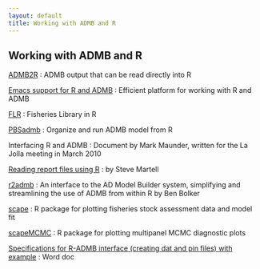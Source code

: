```yaml
---
layout: default
title: Working with ADMB and R
---
```


Working with ADMB and R
-----------------------

[ADMB2R](https://github.com/admb-project/admb/tree/master/contrib/admb2r)
: ADMB output that can be read directly into R

[Emacs support for R and ADMB](emacs-support.html)
: Efficient platform for working with R and ADMB

[FLR](http://www.flr-project.org/)
: Fisheries Library in R

[PBSadmb](https://code.google.com/archive/p/pbs-software/)
: Organize and run ADMB model from R

Interfacing R and ADMB
: Document by Mark Maunder, written for the La Jolla meeting in March 2010

[Reading report files using R](reading-report-files-using-r)
: by Steve Martell 

[r2admb](http://r-forge.r-project.org/projects/r2admb/)
: An interface to the AD Model Builder system, simplifying and streamlining the use of ADMB from within R by Ben Bolker

[scape](https://cran.r-project.org/web/packages/scape/)
: R package for plotting fisheries stock assessment data and model fit

[scapeMCMC](https://cran.r-project.org/src/contrib/Archive/scapeMCMC/)
: R package for plotting multipanel MCMC diagnostic plots

[Specifications for R-ADMB interface (creating dat and pin files) with example](Specifications_of_functions_to_generate_dat_and_pin_files_for_PBSadmb_R_project.doc)
: Word doc
